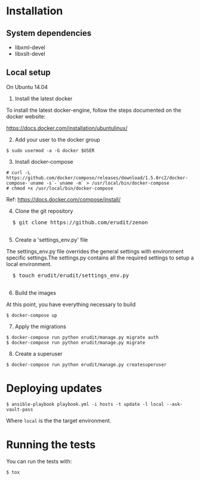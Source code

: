 # Installation

## System dependencies

* libxml-devel
* libxslt-devel

## Local setup

On Ubuntu 14.04

1. Install the latest docker

  To install the latest docker-engine, follow the steps documented on the docker website:

  https://docs.docker.com/installation/ubuntulinux/

2. Add your user to the docker group

  ```
  $ sudo usermod -a -G docker $USER
  ```

3. Install docker-compose

  ```
  # curl -L https://github.com/docker/compose/releases/download/1.5.0rc2/docker-compose-`uname -s`-`uname -m` > /usr/local/bin/docker-compose
  # chmod +x /usr/local/bin/docker-compose
  ```

  Ref: https://docs.docker.com/compose/install/

4. Clone the git repository

  <pre>
  $ git clone https://github.com/erudit/zenon
  </pre>

5. Create a 'settings_env.py' file

  The settings_env.py file overrides the general settings with environment specific settings.The settings.py contains all the required settings to setup a local environment.

  <pre>
  $ touch erudit/erudit/settings_env.py
  </pre>

6. Build the images

  At this point, you have everything necessary to build

  ```
  $ docker-compose up
  ```

7. Apply the migrations

  ```
  $ docker-compose run python erudit/manage.py migrate auth
  $ docker-compose run python erudit/manage.py migrate
  ```

8. Create a superuser

  ```
  $ docker-compose run python erudit/manage.py createsuperuser
  ```

# Deploying updates

```
$ ansible-playbook playbook.yml -i hosts -t update -l local --ask-vault-pass
```

Where `local` is the the target environment.

# Running the tests

You can run the tests with:

```
$ tox
```
